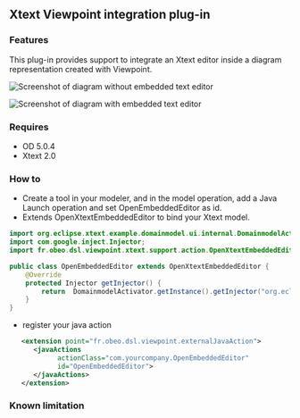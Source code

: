 Xtext Viewpoint integration plug-in
-----------------------------------

### Features

This plug-in provides support to integrate an Xtext editor inside a diagram representation created with Viewpoint.  

![Screenshot of diagram without embedded text editor](http://github.com/ObeoNetwork/Xtext-viewpoint-integration/raw/master/screenshot-diagram+text.png "Screenshot without the text editor")

![Screenshot of diagram with embedded text editor](https://github.com/ObeoNetwork/Xtext-viewpoint-integration/blob/master/screenshot-diagram.png "Screenshot with the text editor")



### Requires

- OD 5.0.4
- Xtext 2.0

### How to 

- Create a tool in your modeler, and in the model operation, add a Java Launch operation and set OpenEmbeddedEditor as id.
- Extends OpenXtextEmbeddedEditor to bind your Xtext model.

```java
import org.eclipse.xtext.example.domainmodel.ui.internal.DomainmodelActivator;
import com.google.inject.Injector;
import fr.obeo.dsl.viewpoint.xtext.support.action.OpenXtextEmbeddedEditor;

public class OpenEmbeddedEditor extends OpenXtextEmbeddedEditor {
	@Override
	protected Injector getInjector() {
		return  DomainmodelActivator.getInstance().getInjector("org.eclipse.xtext.example.domainmodel.Domainmodel");
	}
}
```

- register your java action

```xml
   <extension point="fr.obeo.dsl.viewpoint.externalJavaAction">
      <javaActions
            actionClass="com.yourcompany.OpenEmbeddedEditor"
            id="OpenEmbeddedEditor">
      </javaActions>
   </extension>
```


### Known limitation